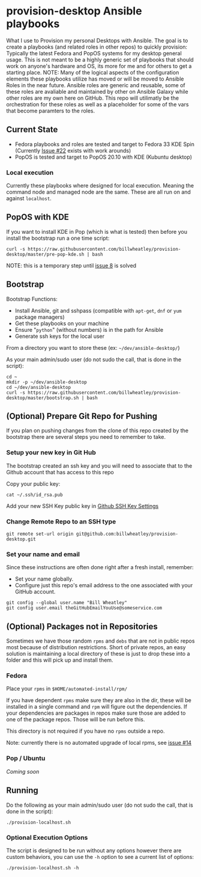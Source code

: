 # provision-desktop Ansible playbooks

What I use to Provision my personal Desktops with Ansible. The goal is to create a playbooks (and related roles in other repos) to quickly provision: Typically the latest Fedora and PopOS systems for my desktop general usage.  This is not meant to be a highly generic set of playbooks that should work on anyone's hardware and OS, its more for me and for others to get a starting place. NOTE: Many of the logical aspects of the configuration elements these playbooks utilize has moved or will be moved to Ansible Roles in the near future.  Ansible roles are generic and reusable, some of these roles are avaliable and maintained by other on Ansible Galaxy while other roles are my own here on GitHub.  This repo will utilimatly be the orchestration for these roles as well as a placeholder for some of the vars that become paramters to the roles. 

## Current State

* Fedora playbooks and roles are tested and target to Fedora 33 KDE Spin (Currently [Issue #22](https://github.com/billwheatley/provision-desktop/issues/22) exists with work arounds)
* PopOS is tested and target to PopOS 20.10 with KDE (Kubuntu desktop)

### Local execution

Currently these playbooks where designed for local execution. Meaning the command node and managed node are the same. These are all run on and against `localhost`.

## PopOS with KDE

If you want to install KDE in Pop (which is what is tested) then before you install the bootstrap run a one time script:

```console
curl -s https://raw.githubusercontent.com/billwheatley/provision-desktop/master/pre-pop-kde.sh | bash
```

NOTE: this is a temporary step until [issue 8](https://github.com/billwheatley/provision-desktop/issues/8) is solved

## Bootstrap

Bootstrap Functions:

* Install Ansible, git and sshpass (compatible with `apt-get`, `dnf` or `yum` package managers)
* Get these playbooks on your machine
* Ensure "`python`" (without numbers) is in the path for Ansible
* Generate ssh keys for the local user

From a directory you want to store these (ex: `~/dev/ansible-desktop/`)

As your main admin/sudo user (do not sudo the call, that is done in the script):

```console
cd ~
mkdir -p ~/dev/ansible-desktop
cd ~/dev/ansible-desktop
curl -s https://raw.githubusercontent.com/billwheatley/provision-desktop/master/bootstrap.sh | bash
```

## (Optional) Prepare Git Repo for Pushing

If you plan on pushing changes from the clone of this repo created by the bootstrap there are several steps you need to remember to take.

### Setup your new key in Git Hub

The bootstrap created an ssh key and you will need to associate that to the Github account that has access to this repo

Copy your public key:

```console
cat ~/.ssh/id_rsa.pub
```

Add your new SSH Key public key in [Github SSH Key Settings](https://github.com/settings/keys)

### Change Remote Repo to an SSH type

```console
git remote set-url origin git@github.com:billwheatley/provision-desktop.git
```

### Set your name and email

Since these instructions are often done right after a fresh install, remember:

* Set your name globally.
* Configure just this repo's email address to the one associated with your GitHub account.

```console
git config --global user.name "Bill Wheatley"
git config user.email theGitHubEmailYouUse@someservice.com
```

## (Optional) Packages not in Repositories

Sometimes we have those random `rpms` and `debs` that are not in public repos most because of distribution restrictions. Short of private repos, an easy solution is maintaining a local directory of these is just to drop these into a folder and this will pick up and install them.

### Fedora

Place your `rpms` in `$HOME/automated-install/rpm/`

If you have dependent `rpms` make sure they are also in the dir, these will be installed in a single command and `rpm` will figure out the dependencies. If your dependencies are packages in repos make sure those are added to one of the package repos. Those will be run before this.

This directory is not required if you have no `rpms` outside a repo.

Note: currently there is no automated upgrade of local rpms, see [issue #14](https://github.com/billwheatley/provision-desktop/issues/14)

### Pop / Ubuntu

*Coming soon*

## Running

Do the following as your main admin/sudo user (do not sudo the call, that is done in the script):

```console
./provision-localhost.sh
```

### Optional Execution Options

The script is designed to be run without any options however there are custom behaviors, you can use the `-h` option to see a current list of options:

```console
./provision-localhost.sh -h
```
